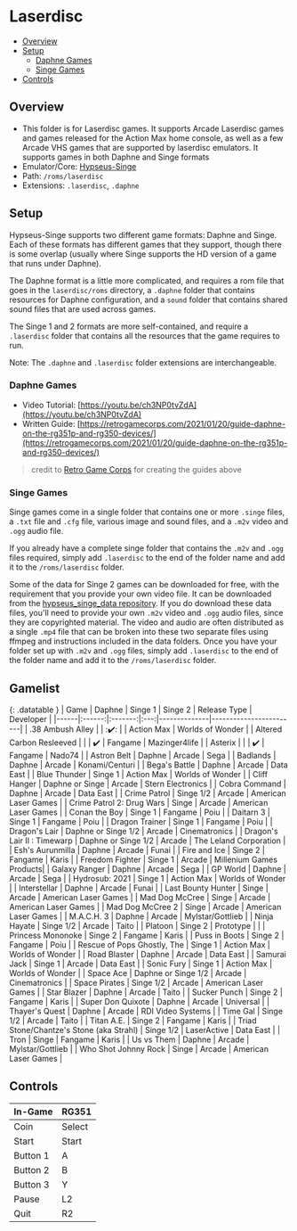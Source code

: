 # Laserdisc

- [Overview](#overview)
- [Setup](#setup)
  * [Daphne Games](#daphne-games)
  * [Singe Games](#singe-games)
- [Controls](#controls)

## Overview

- This folder is for Laserdisc games. It supports Arcade Laserdisc games and games released for the Action Max home console, as well as a few Arcade VHS games that are supported by laserdisc emulators. It supports games in both Daphne and Singe formats
- Emulator/Core: [Hypseus-Singe](https://github.com/DirtBagXon/hypseus-singe)
- Path: `/roms/laserdisc`
- Extensions: `.laserdisc`, `.daphne`

## Setup

Hypseus-Singe supports two different game formats: Daphne and Singe. Each of these formats has different games that they support, though there is some overlap (usually where Singe supports the HD version of a game that runs under Daphne).

The Daphne format is a little more complicated, and requires a rom file that goes in the `laserdisc/roms` directory, a `.daphne` folder that contains resources for Daphne configuration, and a `sound` folder that contains shared sound files that are used across games.

The Singe 1 and 2 formats are more self-contained, and require a `.laserdisc` folder that contains all the resources that the game requires to run.

Note: The `.daphne` and `.laserdisc` folder extensions are interchangeable.

### Daphne Games

- Video Tutorial: [https://youtu.be/ch3NP0tvZdA](https://youtu.be/ch3NP0tvZdA)
- Written Guide: [https://retrogamecorps.com/2021/01/20/guide-daphne-on-the-rg351p-and-rg350-devices/](https://retrogamecorps.com/2021/01/20/guide-daphne-on-the-rg351p-and-rg350-devices/)
> credit to [Retro Game Corps](https://www.youtube.com/channel/UCoZQiN0o7f36H7PaW4fVhFw) for creating the guides above

### Singe Games

Singe games come in a single folder that contains one or more `.singe` files, a `.txt` file and `.cfg` file, various image and sound files, and a `.m2v` video and `.ogg` audio file.

If you already have a complete singe folder that contains the `.m2v` and `.ogg` files required, simply add `.laserdisc` to the end of the folder name and add it to the `/roms/laserdisc` folder.

Some of the data for Singe 2 games can be downloaded for free, with the requirement that you provide your own video file. It can be downloaded from the [hypseus_singe_data repository](https://github.com/DirtBagXon/hypseus_singe_data/releases/). If you do download these data files, you'll need to provide your own `.m2v` video and `.ogg` audio files, since they are copyrighted material. The video and audio are often distributed as a single `.mp4` file that can be broken into these two separate files using ffmpeg and instructions included in the data folders. Once you have your folder set up with `.m2v` and `.ogg` files, simply add `.laserdisc` to the end of the folder name and add it to the `/roms/laserdisc` folder.

## Gamelist

{: .datatable }
| Game | Daphne | Singe 1 | Singe 2 | Release Type      | Developer                        |
|------|:------:|:-------:|:---:|--------------|------------------------|
| .38 Ambush Alley |    | ::heavy_check_mark:: |  | Action Max   | Worlds of Wonder       |
| Altered Carbon Resleeved | | | :heavy_check_mark: | Fangame      | Mazinger4life          |
| Asterix | | | :heavy_check_mark: | Fangame      | Nado74                 |
| Astron Belt                              | Daphne              | Arcade       | Sega                   |
| Badlands                                 | Daphne              | Arcade       | Konami/Centuri         |
| Bega's Battle                            | Daphne              | Arcade       | Data East              |
| Blue Thunder                             | Singe 1             | Action Max   | Worlds of Wonder       |
| Cliff Hanger                             | Daphne or Singe     | Arcade       | Stern Electronics      |
| Cobra Command                            | Daphne              | Arcade       | Data East              |
| Crime Patrol                             | Singe 1/2           | Arcade       | American Laser Games   |
| Crime Patrol 2: Drug Wars                | Singe               | Arcade       | American Laser Games   |
| Conan the Boy                            | Singe 1             | Fangame      | Poiu                   |
| Daitarn 3                                | Singe 1             | Fangame      | Poiu                   |
| Dragon Trainer                           | Singe 1             | Fangame      | Poiu                   |
| Dragon's Lair                            | Daphne or Singe 1/2 | Arcade       | Cinematronics          |
| Dragon's Lair II : Timewarp              | Daphne or Singe 1/2 | Arcade       | The Leland Corporation |
| Esh's Aurunmilla                         | Daphne              | Arcade       | Funai                  |
| Fire and Ice                             | Singe 2             | Fangame      | Karis                  |
| Freedom Fighter                          | Singe 1             | Arcade       | Millenium Games Products|
| Galaxy Ranger                            | Daphne              | Arcade       | Sega                   |
| GP World                                 | Daphne              | Arcade       | Sega                   |
| Hydrosub: 2021                           | Singe 1             | Action Max   | Worlds of Wonder       |
| Interstellar                             | Daphne              | Arcade       | Funai                  |
| Last Bounty Hunter                       | Singe               | Arcade       | American Laser Games   |
| Mad Dog McCree                           | Singe               | Arcade       | American Laser Games   |
| Mad Dog McCree 2                         | Singe               | Arcade       | American Laser Games   |
| M.A.C.H. 3                               | Daphne              | Arcade       | Mylstar/Gottlieb       |
| Ninja Hayate                             | Singe 1/2           | Arcade       | Taito                  |
| Platoon                                  | Singe 2             | Prototype    |                        |
| Princess Mononoke                        | Singe 2             | Fangame      | Karis                  |
| Puss in Boots                            | Singe 2             | Fangame      | Poiu                   |
| Rescue of Pops Ghostly, The              | Singe 1             | Action Max   | Worlds of Wonder       |
| Road Blaster                             | Daphne              | Arcade       | Data East              |
| Samurai Jack                             | Singe 1             | Arcade       | Data East              |
| Sonic Fury                               | Singe 1             | Action Max   | Worlds of Wonder       |
| Space Ace                                | Daphne or Singe 1/2 | Arcade       | Cinematronics          |
| Space Pirates                            | Singe 1/2           | Arcade       | American Laser Games   |
| Star Blazer                              | Daphne              | Arcade       | Taito                  |
| Sucker Punch                             | Singe 2             | Fangame      | Karis                  |
| Super Don Quixote                        | Daphne              | Arcade       | Universal              |
| Thayer's Quest                           | Daphne              | Arcade       | RDI Video Systems      |
| Time Gal                                 | Singe 1/2           | Arcade       | Taito                  |
| Titan A.E.                               | Singe 2             | Fangame      | Karis                  |
| Triad Stone/Chantze's Stone (aka Strahl) | Singe 1/2           | LaserActive  | Data East              |
| Tron                                     | Singe               | Fangame      | Karis                  |
| Us vs Them                               | Daphne              | Arcade       | Mylstar/Gottlieb       |
| Who Shot Johnny Rock                     | Singe               | Arcade       | American Laser Games   |

## Controls

|In-Game|RG351|
|-|-|
|Coin|Select|
|Start|Start|
|Button 1|A|
|Button 2|B|
|Button 3|Y|
|Pause|L2|
|Quit|R2|